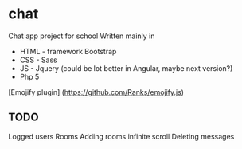 # chat
Chat app project for school
Written mainly in
* HTML - framework Bootstrap
* CSS - Sass
* JS - Jquery (could be lot better in Angular, maybe next version?)
* Php 5

[Emojify plugin] (https://github.com/Ranks/emojify.js)


TODO 
----

Logged users
Rooms
Adding rooms
infinite scroll
Deleting messages